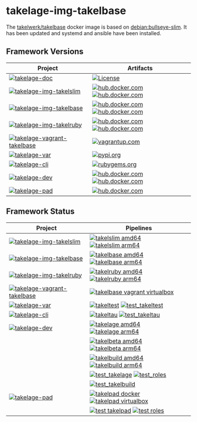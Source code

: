 # takelage-img-takelbase

The 
[takelwerk/takelbase](https://hub.docker.com/repository/docker/takelwerk/takelbase)
docker image is based on 
[debian:bullseye-slim](https://hub.docker.com/_/debian).
It has been updated and systemd and ansible have been installed.

## Framework Versions

| Project                                                                                                                                                             | Artifacts                                                                                                                                                                                                                                                                                                                                                                 |
|---------------------------------------------------------------------------------------------------------------------------------------------------------------------|---------------------------------------------------------------------------------------------------------------------------------------------------------------------------------------------------------------------------------------------------------------------------------------------------------------------------------------------------------------------------|
| [![takelage-doc](https://img.shields.io/badge/github-takelage--doc-purple)](https://github.com/takelwerk/takelage-doc)                                            | [![License](https://img.shields.io/badge/license-GNU_GPLv3-blue)](https://github.com/takelwerk/takelage-doc/blob/main/LICENSE)                                                                                                                                                                                                                                            |
| [![takelage-img-takelslim](https://img.shields.io/badge/github-takelage--img--takelslim-purple)](https://github.com/takelwerk/takelage-img-takelslim)             | [![hub.docker.com](https://img.shields.io/docker/v/takelwerk/takelslim/latest?label=hub.docker.com&arch=amd64&color=teal)](https://hub.docker.com/r/takelwerk/takelslim) [![hub.docker.com](https://img.shields.io/docker/v/takelwerk/takelslim/latest?label=hub.docker.com&arch=arm64&color=slateblue)](https://hub.docker.com/r/takelwerk/takelslim)                  | 
| [![takelage-img-takelbase](https://img.shields.io/badge/github-takelage--img--takelbase-purple)](https://github.com/takelwerk/takelage-img-takelbase)             | [![hub.docker.com](https://img.shields.io/docker/v/takelwerk/takelbase/latest?label=hub.docker.com&arch=amd64&color=teal)](https://hub.docker.com/r/takelwerk/takelbase) [![hub.docker.com](https://img.shields.io/docker/v/takelwerk/takelbase/latest?label=hub.docker.com&arch=arm64&color=slateblue)](https://hub.docker.com/r/takelwerk/takelbase)                    | 
| [![takelage-img-takelruby](https://img.shields.io/badge/github-takelage--img--takelruby-purple)](https://github.com/takelwerk/takelage-img-takelruby)             | [![hub.docker.com](https://img.shields.io/docker/v/takelwerk/takelruby/latest?label=hub.docker.com&arch=amd64&color=teal)](https://hub.docker.com/r/takelwerk/takelruby) [![hub.docker.com](https://img.shields.io/docker/v/takelwerk/takelruby/latest?label=hub.docker.com&arch=arm64&color=slateblue)](https://hub.docker.com/r/takelwerk/takelruby)                    | 
| [![takelage-vagrant-takelbase](https://img.shields.io/badge/github-takelage--vagrant--takelbase-purple)](https://github.com/takelwerk/takelage-vagrant-takelbase) | [![vagrantup.com](https://img.shields.io/badge/vagrantup.com-debian--bullseye-blue)](https://app.vagrantup.com/takelwerk/boxes/takelbase)                                                                                                                                                                                                                                 | 
| [![takelage-var](https://img.shields.io/badge/github-takelage--var-purple)](https://github.com/takelwerk/takelage-var)                                            | [![pypi,org](https://img.shields.io/pypi/v/pytest-takeltest?label=pypi.org&color=blue)](https://pypi.org/project/pytest-takeltest/)                                                                                                                                                                                                                                       |
| [![takelage-cli](https://img.shields.io/badge/github-takelage--cli-purple)](https://github.com/takelwerk/takelage-cli)                                            | [![rubygems.org](https://img.shields.io/gem/v/takeltau?label=rubygems.org&color=blue)](https://rubygems.org/gems/takeltau)                                                                                                                                                                                                                                                |
| [![takelage-dev](https://img.shields.io/badge/github-takelage--dev-purple)](https://github.com/takelwerk/takelage-dev)                                            | [![hub.docker.com](https://img.shields.io/docker/v/takelwerk/takelage/latest?label=hub.docker.com&arch=amd64&sort=semver&color=teal)](https://hub.docker.com/r/takelwerk/takelage) [![hub.docker.com](https://img.shields.io/docker/v/takelwerk/takelage/latest?label=hub.docker.com&arch=arm64&sort=semver&color=slateblue)](https://hub.docker.com/r/takelwerk/takelage) |
| [![takelage-pad](https://img.shields.io/badge/github-takelage--pad-purple)](https://github.com/takelwerk/takelage-pad)                                            | [![hub.docker.com](https://img.shields.io/docker/v/takelwerk/takelpad/latest?label=hub.docker.com&sort=semver&color=blue)](https://hub.docker.com/r/takelwerk/takelpad)                                                                                                                                                                                                   |

## Framework Status

| Project                                                                                                                                                 | Pipelines                                                                                                                                                                                                                                                                                                                                                                                                                                                                                               |
|---------------------------------------------------------------------------------------------------------------------------------------------------------|---------------------------------------------------------------------------------------------------------------------------------------------------------------------------------------------------------------------------------------------------------------------------------------------------------------------------------------------------------------------------------------------------------------------------------------------------------------------------------------------------------|
| [![takelage-img-takelslim](https://img.shields.io/badge/github-takelage--img--takelslim-purple)](https://github.com/takelwerk/takelage-img-takelslim) | [![takelslim amd64](https://img.shields.io/github/actions/workflow/status/takelwerk/takelage-img-takelslim/takelslim_amd64.yml?label=takelslim%20amd64)](https://github.com/takelwerk/takelage-img-takelslim/actions/workflows/takelslim_amd64.yml) [![takelslim arm64](https://img.shields.io/github/actions/workflow/status/takelwerk/takelage-img-takelslim/takelslim_arm64.yml?label=takelslim%20arm64)](https://github.com/takelwerk/takelage-img-takelslim/actions/workflows/takelslim_arm64.yml) |
| [![takelage-img-takelbase](https://img.shields.io/badge/github-takelage--img--takelbase-purple)](https://github.com/takelwerk/takelage-img-takelbase) | [![takelbase amd64](https://img.shields.io/github/actions/workflow/status/takelwerk/takelage-img-takelbase/takelbase_amd64.yml?label=takelbase%20amd64)](https://github.com/takelwerk/takelage-img-takelbase/actions/workflows/takelbase_amd64.yml) [![takelbase arm64](https://img.shields.io/github/actions/workflow/status/takelwerk/takelage-img-takelbase/takelbase_arm64.yml?label=takelbase%20arm64)](https://github.com/takelwerk/takelage-img-takelbase/actions/workflows/takelbase_arm64.yml) |
| [![takelage-img-takelruby](https://img.shields.io/badge/github-takelage--img--takelruby-purple)](https://github.com/takelwerk/takelage-img-takelruby) | [![takelruby amd64](https://img.shields.io/github/actions/workflow/status/takelwerk/takelage-img-takelruby/takelruby_amd64.yml?label=takelruby%20amd64)](https://github.com/takelwerk/takelage-img-takelruby/actions/workflows/takelruby_amd64.yml) [![takelruby arm64](https://img.shields.io/github/actions/workflow/status/takelwerk/takelage-img-takelruby/takelruby_arm64.yml?label=takelruby%20arm64)](https://github.com/takelwerk/takelage-img-takelruby/actions/workflows/takelruby_arm64.yml) |
| [![takelage-vagrant-takelbase](https://img.shields.io/badge/github-takelage--vagrant--takelbase-purple)](https://github.com/takelwerk/takelage-vagrant-takelbase) | [![takelbase vagrant virtualbox](https://img.shields.io/github/actions/workflow/status/takelwerk/takelage-vagrant-takelbase/takelbase-vagrant-virtualbox.yml?label=takelbase%20vagrant%20virtualbox)](https://github.com/takelwerk/takelage-vagrant-takelbase/actions/workflows/takelbase-vagrant-virtualbox.yml)                                                                                                                                                                                       |
| [![takelage-var](https://img.shields.io/badge/github-takelage--var-purple)](https://github.com/takelwerk/takelage-var) | [![takeltest](https://img.shields.io/github/actions/workflow/status/takelwerk/takelage-var/takeltest.yml?label=takeltest)](https://github.com/takelwerk/takelage-var/actions/workflows/takeltest.yml) [![test_takeltest](https://img.shields.io/github/actions/workflow/status/takelwerk/takelage-var/test_takeltest.yml?label=test%20takeltest)](https://github.com/takelwerk/takelage-var/actions/workflows/test_takeltest.yml)                                                                       |
| [![takelage-cli](https://img.shields.io/badge/github-takelage--cli-purple)](https://github.com/takelwerk/takelage-cli) | [![takeltau](https://img.shields.io/github/actions/workflow/status/takelwerk/takelage-cli/takeltau.yml?label=takeltau)](https://github.com/takelwerk/takelage-cli/actions/workflows/takeltau.yml) [![test_takeltau](https://img.shields.io/github/actions/workflow/status/takelwerk/takelage-cli/test_takeltau.yml?label=test%20takeltau)](https://github.com/takelwerk/takelage-cli/actions/workflows/test_takeltau.yml)                                                                               |
| [![takelage-dev](https://img.shields.io/badge/github-takelage--dev-purple)](https://github.com/takelwerk/takelage-dev) | [![takelage amd64](https://img.shields.io/github/actions/workflow/status/takelwerk/takelage-dev/takelage_amd64.yml?label=takelage%20amd64)](https://github.com/takelwerk/takelage-dev/actions/workflows/takelage_amd64.yml) [![takelage arm64](https://img.shields.io/github/actions/workflow/status/takelwerk/takelage-dev/takelage_arm64.yml?label=takelage%20arm64)](https://github.com/takelwerk/takelage-dev/actions/workflows/takelage_arm64.yml)                                                 |
| | [![takelbeta amd64](https://img.shields.io/github/actions/workflow/status/takelwerk/takelage-dev/takelbeta_amd64.yml?label=takelbeta%20amd64)](https://github.com/takelwerk/takelage-dev/actions/workflows/takelbeta_amd64.yml) [![takelbeta arm64](https://img.shields.io/github/actions/workflow/status/takelwerk/takelage-dev/takelbeta_arm64.yml?label=takelbeta%20arm64)](https://github.com/takelwerk/takelage-dev/actions/workflows/takelbeta_arm64.yml)                                         |
| | [![takelbuild amd64](https://img.shields.io/github/actions/workflow/status/takelwerk/takelage-dev/takelbuild_amd64.yml?label=takelbuild%20amd64)](https://github.com/takelwerk/takelage-dev/actions/workflows/takelbuild_amd64.yml) [![takelbuild arm64](https://img.shields.io/github/actions/workflow/status/takelwerk/takelage-dev/takelbuild_arm64.yml?label=takelbuild%20arm64)](https://github.com/takelwerk/takelage-dev/actions/workflows/takelbuild_arm64.yml)                                 |
| | [![test_takelage](https://img.shields.io/github/actions/workflow/status/takelwerk/takelage-dev/test_takelage.yml?label=test%20takelage)](https://github.com/takelwerk/takelage-dev/actions/workflows/test_takelage.yml) [![test_roles](https://img.shields.io/github/actions/workflow/status/takelwerk/takelage-dev/test_roles.yml?label=test%20roles)](https://github.com/takelwerk/takelage-dev/actions/workflows/test_roles.yml)                                                                     |
| | [![test_takelbuild](https://img.shields.io/github/actions/workflow/status/takelwerk/takelage-dev/test_takelbuild.yml?label=test%20takelbuild)](https://github.com/takelwerk/takelage-dev/actions/workflows/test_takelbuild.yml)                                                                                                                                                                                                                                                                         |
| [![takelage-pad](https://img.shields.io/badge/github-takelage--pad-purple)](https://github.com/takelwerk/takelage-pad) | [![takelpad docker](https://img.shields.io/github/actions/workflow/status/takelwerk/takelage-pad/takelpad_docker.yml?label=takelpad%20docker)](https://github.com/takelwerk/takelage-pad/actions/workflows/takelpad_docker.yml) [![takelpad virtualbox](https://img.shields.io/github/actions/workflow/status/takelwerk/takelage-pad/takelpad_virtualbox.yml?label=takelpad%20virtualbox)](https://github.com/takelwerk/takelage-pad/actions/workflows/takelpad_virtualbox.yml)                        |
| | [![test takelpad](https://img.shields.io/github/actions/workflow/status/takelwerk/takelage-pad/test_takelpad.yml?label=test%20takelpad)](https://github.com/takelwerk/takelage-pad/actions/workflows/test_takelpad.yml) [![test roles](https://img.shields.io/github/actions/workflow/status/takelwerk/takelage-pad/test_roles.yml?label=test%20roles)](https://github.com/takelwerk/takelage-pad/actions/workflows/test_roles.yml)                                                                     |
